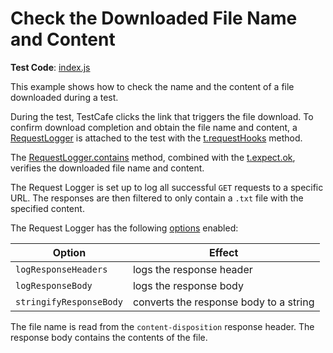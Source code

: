 # Check the Downloaded File Name and Content

**Test Code**: [index.js](index.js)

This example shows how to check the name and the content of a file downloaded during a test.

During the test, TestCafe clicks the link that triggers the file download. To confirm download completion and obtain the file name and content, a [RequestLogger](https://devexpress.github.io/testcafe/documentation/reference/test-api/requestlogger/) is attached to the test with the [t.requestHooks](https://devexpress.github.io/testcafe/documentation/reference/test-api/test/requesthooks.html) method.

The [RequestLogger.contains](https://devexpress.github.io/testcafe/documentation/reference/test-api/requestlogger/contains.html) method, combined with the [t.expect.ok](https://devexpress.github.io/testcafe/documentation/reference/test-api/testcontroller/expect/ok.html), verifies the downloaded file name and content.

The Request Logger is set up to log all successful `GET` requests to a specific URL. The responses are then filtered to only contain a `.txt` file with the specified content.

The Request Logger has the following [options](https://devexpress.github.io/testcafe/documentation/reference/test-api/requestlogger/constructor.html) enabled:

|Option|Effect|
|-|-|
|`logResponseHeaders`| logs the response header|
|`logResponseBody`| logs the response body|
|`stringifyResponseBody`| converts the response body to a string|

The file name is read from the `content-disposition` response header. The response body contains the contents of the file.
